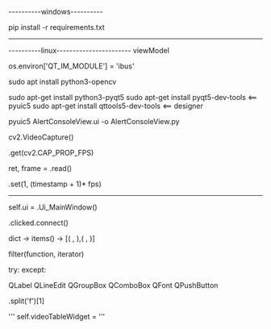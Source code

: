 ----------windows----------

pip install -r requirements.txt


-----------------------------


----------linux-----------------------
viewModel

os.environ['QT_IM_MODULE'] = 'ibus'

sudo apt install python3-opencv



sudo apt-get install python3-pyqt5
sudo apt-get install pyqt5-dev-tools   <== pyuic5
sudo apt-get install qttools5-dev-tools <== designer

pyuic5 AlertConsoleView.ui -o AlertConsoleView.py


cv2.VideoCapture()

.get(cv2.CAP_PROP_FPS)

ret, frame = .read()

.set(1, (timestamp + 1)* fps)


-------------------------------------------
self.ui = .Ui_MainWindow()

.clicked.connect()

dict -> items() -> [( , ),( , )]

filter(function, iterator)


try:
except:

QLabel
QLineEdit
QGroupBox
QComboBox
QFont
QPushButton


.split('f')[1]


'''
self.videoTableWidget = 
'''
